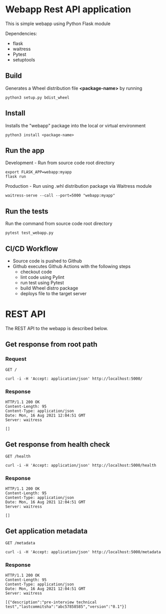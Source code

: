
# Webapp Rest API application

This is simple webapp using Python Flask module

Dependencies:
* flask
* waitress
* Pytest
* setuptools

## Build

Generates a Wheel distribution file <b>\<package-name\></b> by running

    python3 setup.py bdist_wheel


## Install

Installs the "webapp" package into the local or virtual environment

    python3 install <package-name>


## Run the app

   Development - Run from source code root directory

    export FLASK_APP=webapp:myapp
    flask run

   Production - Run using .whl distribution package via Waitress module

    waitress-serve --call --port=5000 "webapp:myapp"

## Run the tests

   Run the command from source code root directory

    pytest test_webapp.py

## CI/CD Workflow

* Source code is pushed to Github
* Github executes Github Actions with the following steps
  * checkout code
  * lint code using Pylint
  * run test using Pytest
  * build Wheel distro package
  * deploys file to the target server       

# REST API

The REST API to the webapp is described below.

## Get response from root path

### Request

`GET /`

    curl -i -H 'Accept: application/json' http://localhost:5000/

### Response

    HTTP/1.1 200 OK
    Content-Length: 95
    Content-Type: application/json
    Date: Mon, 16 Aug 2021 12:04:51 GMT
    Server: waitress

    []

## Get response from health check

`GET /health`

    curl -i -H 'Accept: application/json' http://localhost:5000/health

### Response

    HTTP/1.1 200 OK
    Content-Length: 95
    Content-Type: application/json
    Date: Mon, 16 Aug 2021 12:04:51 GMT
    Server: waitress

    []

## Get application metadata

`GET /metadata`

    curl -i -H 'Accept: application/json' http://localhost:5000/metadata

### Response

    HTTP/1.1 200 OK
    Content-Length: 95
    Content-Type: application/json
    Date: Mon, 16 Aug 2021 12:04:51 GMT
    Server: waitress

    [{"description":"pre-interview technical test","lastcommitsha":"abc57858585","version":"0.1"}]
